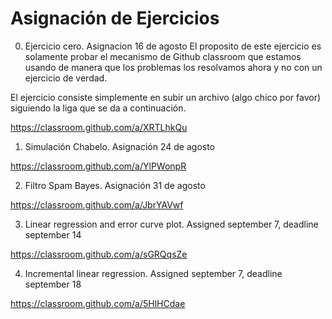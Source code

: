 # Asignación de Ejercicios

0. Ejercicio cero. Asignacion 16 de agosto
El proposito de este ejercicio es solamente probar el mecanismo de Github classroom que estamos usando de manera que los problemas los resolvamos ahora y no con un ejercicio de verdad.


El ejercicio consiste simplemente en subir un archivo (algo chico por favor) siguiendo la liga que se da a continuación.

https://classroom.github.com/a/XRTLhkQu


1. Simulación Chabelo. Asignación 24 de agosto

https://classroom.github.com/a/YlPWonpR

2. Filtro Spam Bayes. Asignación 31 de agosto

https://classroom.github.com/a/JbrYAVwf

3. Linear regression and error curve plot. Assigned  september 7, deadline september 14

https://classroom.github.com/a/sGRQqsZe

4. Incremental linear regression. Assigned september 7, deadline september 18

https://classroom.github.com/a/5HlHCdae
